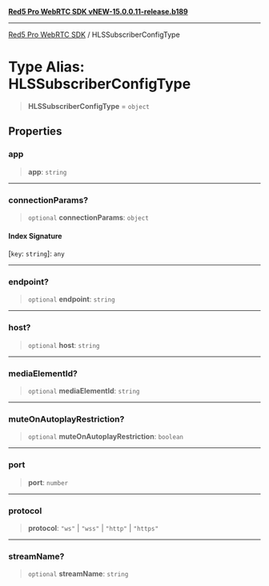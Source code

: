 [**Red5 Pro WebRTC SDK vNEW-15.0.0.11-release.b189**](../README.md)

***

[Red5 Pro WebRTC SDK](../globals.md) / HLSSubscriberConfigType

# Type Alias: HLSSubscriberConfigType

> **HLSSubscriberConfigType** = `object`

## Properties

### app

> **app**: `string`

***

### connectionParams?

> `optional` **connectionParams**: `object`

#### Index Signature

\[`key`: `string`\]: `any`

***

### endpoint?

> `optional` **endpoint**: `string`

***

### host?

> `optional` **host**: `string`

***

### mediaElementId?

> `optional` **mediaElementId**: `string`

***

### muteOnAutoplayRestriction?

> `optional` **muteOnAutoplayRestriction**: `boolean`

***

### port

> **port**: `number`

***

### protocol

> **protocol**: `"ws"` \| `"wss"` \| `"http"` \| `"https"`

***

### streamName?

> `optional` **streamName**: `string`
